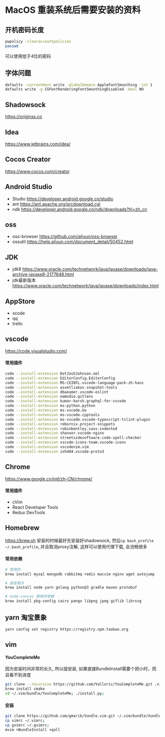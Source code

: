 # MacOS 重装系统后需要安装的资料
## 开机密码长度
```bash
pwpolicy -clearaccountpolicies
passwd
```
可以使用低于4位的密码
## 字体问题
```bash
defaults -currentHost write -globalDomain AppleFontSmoothing -int 1
defaults write -g CGFontRenderingFontSmoothingDisabled -bool NO
```

## Shadowsock
https://originss.co

## Idea
https://www.jetbrains.com/idea/

## Cocos Creator
https://www.cocos.com/creator

## Android Studio
* Studio https://developer.android.google.cn/studio
* ant https://ant.apache.org/srcdownload.cgi
* ndk https://developer.android.google.cn/ndk/downloads?hl=zh_cn

## oss
* oss-browser https://github.com/aliyun/oss-browser
* ossutil https://help.aliyun.com/document_detail/50452.html

## JDK
* jdk8 https://www.oracle.com/technetwork/java/javase/downloads/java-archive-javase8-2177648.html
* jdk最新版本 https://www.oracle.com/technetwork/java/javase/downloads/index.html

## AppStore
* xcode
* qq
* trello

## vscode
https://code.visualstudio.com/
#### 常用插件
```bash
code --install-extension DotJoshJohnson.xml
code --install-extension EditorConfig.EditorConfig
code --install-extension MS-CEINTL.vscode-language-pack-zh-hans
code --install-extension asvetliakov.snapshot-tools
code --install-extension dbaeumer.vscode-eslint
code --install-extension eamodio.gitlens
code --install-extension kumar-harsh.graphql-for-vscode
code --install-extension ms-python.python
code --install-extension ms-vscode.Go
code --install-extension ms-vscode.cpptools
code --install-extension ms-vscode.vscode-typescript-tslint-plugin
code --install-extension rebornix.project-snippets
code --install-extension robinbentley.sass-indented
code --install-extension shanoor.vscode-nginx
code --install-extension streetsidesoftware.code-spell-checker
code --install-extension vscode-icons-team.vscode-icons
code --install-extension vscodevim.vim
code --install-extension zxh404.vscode-proto3
```

## Chrome
https://www.google.cn/intl/zh-CN/chrome/  
#### 常用插件
* cVim
* React Developer Tools
* Redux DevTools

## Homebrew
https://brew.sh
安装的时候最好先安装好shadowsock, 然后``cp bash_profile ~/.bash_profile``, 并且取消proxy注解, 这样可以使用代理下载, 会流畅很多
#### 常用依赖
```bash
# 常用的
brew install mysql mongodb rabbitmq redis macvim nginx wget autojump

# 语言相关
brew install node yarn golang python@3 gradle maven protobuf

# node-canvas 使用的依赖
brew install pkg-config cairo pango libpng jpeg giflib librsvg
```

## yarn 淘宝景象
```bash
yarn config set registry https://registry.npm.taobao.org
```

## vim
#### YouCompleteMe
因为安装时间非常的长久, 所以提安装, 如果直接BundleInstall需要个把小时，而且看不到进度
```bash
git clone --recursive https://github.com/Valloric/YouCompleteMe.git .vim/bundle/YouCompleteMe
brew install cmake
cd ~/.vim/bundle/YouCompleteMe; ./install.py;
```
#### 安装
```bash
git clone https://github.com/gmarik/Vundle.vim.git ~/.vim/bundle/Vundle.vim;
cp vimrc ~/.vimrc;
cp gvimrc ~/.gvimrc;
mvim +BundleInstall +qall
```


